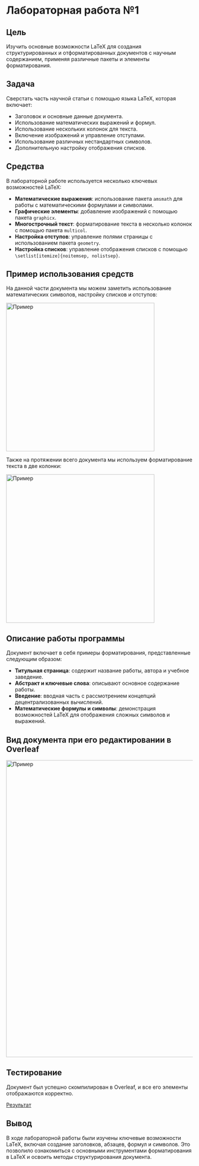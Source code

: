 # Лабораторная работа №1

## Цель
Изучить основные возможности LaTeX для создания структурированных и отформатированных документов с научным содержанием, применяя различные пакеты и элементы форматирования.

## Задача
Сверстать часть научной статьи с помощью языка LaTeX, которая включает:
- Заголовок и основные данные документа.
- Использование математических выражений и формул.
- Использование нескольких колонок для текста.
- Включение изображений и управление отступами.
- Использование различных нестандартных символов.
- Дополнительную настройку отображения списков.

## Средства
В лабораторной работе используется несколько ключевых возможностей LaTeX:
- **Математические выражения**: использование пакета `amsmath` для работы с математическими формулами и символами.
- **Графические элементы**: добавление изображений с помощью пакета `graphicx`.
- **Многострочный текст**: форматирование текста в несколько колонок с помощью пакета `multicol`.
- **Настройка отступов**: управление полями страницы с использованием пакета `geometry`.
- **Настройка списков**: управление отображения списков с помощью `\setlist[itemize]{noitemsep, nolistsep}`.

## Пример использования средств
На данной части документа мы можем заметить использование математических символов, настройку списков и отступов:

<img src="https://i.ibb.co/zFqQSjQ/image.png" alt="Пример" width="400"/>

Также на протяжении всего документа мы используем форматирование текста в две колонки:

<img src="https://i.ibb.co/kh9RL7J/image.png" alt="Пример" width="400"/>

## Описание работы программы
Документ включает в себя примеры форматирования, представленные следующим образом:
- **Титульная страница**: содержит название работы, автора и учебное заведение.
- **Абстракт и ключевые слова**: описывают основное содержание работы.
- **Введение**: вводная часть с рассмотрением концепций децентрализованных вычислений.
- **Математические формулы и символы**: демонстрация возможностей LaTeX для отображения сложных символов и выражений.

## Вид документа при его редактировании в Overleaf

<img src="https://i.ibb.co/z4RtnP9/image.png" alt="Пример" width="800"/>

## Тестирование
Документ был успешно скомпилирован в Overleaf, и все его элементы отображаются корректно.

[Результат](https://smallpdf.com/ru/file#s=356514db-0e50-4e87-b28f-fd3eb39f4ad2)

## Вывод
В ходе лабораторной работы были изучены ключевые возможности LaTeX, включая создание заголовков, абзацев, формул и символов. Это позволило ознакомиться с основными инструментами форматирования в LaTeX и освоить методы структурирования документа.

